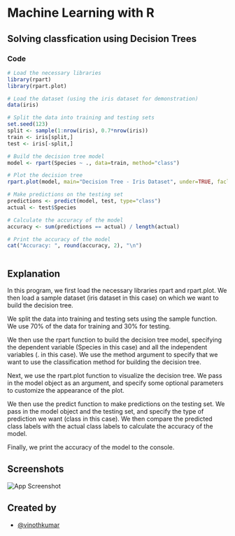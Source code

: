 
# Machine Learning with R

## Solving classfication using Decision Trees

### Code




```r
# Load the necessary libraries
library(rpart)
library(rpart.plot)

# Load the dataset (using the iris dataset for demonstration)
data(iris)

# Split the data into training and testing sets
set.seed(123)
split <- sample(1:nrow(iris), 0.7*nrow(iris))
train <- iris[split,]
test <- iris[-split,]

# Build the decision tree model
model <- rpart(Species ~ ., data=train, method="class")

# Plot the decision tree
rpart.plot(model, main="Decision Tree - Iris Dataset", under=TRUE, faclen=0)

# Make predictions on the testing set
predictions <- predict(model, test, type="class")
actual <- test$Species

# Calculate the accuracy of the model
accuracy <- sum(predictions == actual) / length(actual)

# Print the accuracy of the model
cat("Accuracy: ", round(accuracy, 2), "\n")



```

## Explanation 

In this program, we first load the necessary libraries rpart and rpart.plot. We then load a sample dataset (iris dataset in this case) on which we want to build the decision tree.

We split the data into training and testing sets using the sample function. We use 70% of the data for training and 30% for testing.

We then use the rpart function to build the decision tree model, specifying the dependent variable (Species in this case) and all the independent variables (. in this case). We use the method argument to specify that we want to use the classification method for building the decision tree.

Next, we use the rpart.plot function to visualize the decision tree. We pass in the model object as an argument, and specify some optional parameters to customize the appearance of the plot.

We then use the predict function to make predictions on the testing set. We pass in the model object and the testing set, and specify the type of prediction we want (class in this case). We then compare the predicted class labels with the actual class labels to calculate the accuracy of the model.

Finally, we print the accuracy of the model to the console.
## Screenshots

![App Screenshot](https://user-images.githubusercontent.com/68177619/219881064-34581361-702d-4dc8-af83-cd7e9192dbee.png)


## Created by

- [@vinothkumar](https://github.com/vinothkumar2/)
